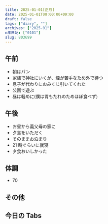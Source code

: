 ```yaml
---
title: 2025-01-01[正月]
date: 2025-01-01T00:00:00+09:00
draft: false
tags: ["diary", ""]
archives: ["2025-01"]
n年日記: ["0101"]
slug: 803699
---
```


## 午前

- 朝はパン
- 家族で神社にいくが、煙が苦手なため外で待つ
- 息子が代わりにおみくじ引いてくれた
- 公園で遊ぶ
- 昼は軽めに(僕は胃もたれのためほぼ食べず)

## 午後

- お昼から義父母の家に
- 夕食をいただく
- そのままお泊まり
- 21 時ぐらいに就寝
- 夕食おいしかった

## 体調

- 70

## その他

## 今日の Tabs
